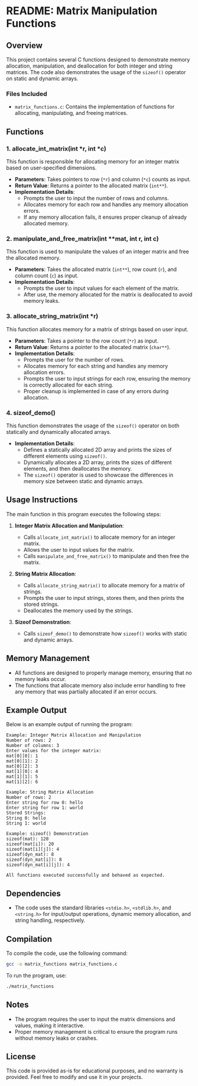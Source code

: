 # README: Matrix Manipulation Functions

## Overview
This project contains several C functions designed to demonstrate memory allocation, manipulation, and deallocation for both integer and string matrices. The code also demonstrates the usage of the `sizeof()` operator on static and dynamic arrays.

### Files Included
- `matrix_functions.c`: Contains the implementation of functions for allocating, manipulating, and freeing matrices.

## Functions

### 1. allocate_int_matrix(int *r, int *c)
This function is responsible for allocating memory for an integer matrix based on user-specified dimensions.
- **Parameters**: Takes pointers to row (`*r`) and column (`*c`) counts as input.
- **Return Value**: Returns a pointer to the allocated matrix (`int**`).
- **Implementation Details**:
  - Prompts the user to input the number of rows and columns.
  - Allocates memory for each row and handles any memory allocation errors.
  - If any memory allocation fails, it ensures proper cleanup of already allocated memory.

### 2. manipulate_and_free_matrix(int **mat, int r, int c)
This function is used to manipulate the values of an integer matrix and free the allocated memory.
- **Parameters**: Takes the allocated matrix (`int**`), row count (`r`), and column count (`c`) as input.
- **Implementation Details**:
  - Prompts the user to input values for each element of the matrix.
  - After use, the memory allocated for the matrix is deallocated to avoid memory leaks.

### 3. allocate_string_matrix(int *r)
This function allocates memory for a matrix of strings based on user input.
- **Parameters**: Takes a pointer to the row count (`*r`) as input.
- **Return Value**: Returns a pointer to the allocated matrix (`char**`).
- **Implementation Details**:
  - Prompts the user for the number of rows.
  - Allocates memory for each string and handles any memory allocation errors.
  - Prompts the user to input strings for each row, ensuring the memory is correctly allocated for each string.
  - Proper cleanup is implemented in case of any errors during allocation.

### 4. sizeof_demo()
This function demonstrates the usage of the `sizeof()` operator on both statically and dynamically allocated arrays.
- **Implementation Details**:
  - Defines a statically allocated 2D array and prints the sizes of different elements using `sizeof()`.
  - Dynamically allocates a 2D array, prints the sizes of different elements, and then deallocates the memory.
  - The `sizeof()` operator is used to showcase the differences in memory size between static and dynamic arrays.

## Usage Instructions
The main function in this program executes the following steps:
1. **Integer Matrix Allocation and Manipulation**:
   - Calls `allocate_int_matrix()` to allocate memory for an integer matrix.
   - Allows the user to input values for the matrix.
   - Calls `manipulate_and_free_matrix()` to manipulate and then free the matrix.

2. **String Matrix Allocation**:
   - Calls `allocate_string_matrix()` to allocate memory for a matrix of strings.
   - Prompts the user to input strings, stores them, and then prints the stored strings.
   - Deallocates the memory used by the strings.

3. **Sizeof Demonstration**:
   - Calls `sizeof_demo()` to demonstrate how `sizeof()` works with static and dynamic arrays.

## Memory Management
- All functions are designed to properly manage memory, ensuring that no memory leaks occur.
- The functions that allocate memory also include error handling to free any memory that was partially allocated if an error occurs.

## Example Output
Below is an example output of running the program:
```
Example: Integer Matrix Allocation and Manipulation
Number of rows: 2
Number of columns: 3
Enter values for the integer matrix:
mat[0][0]: 1
mat[0][1]: 2
mat[0][2]: 3
mat[1][0]: 4
mat[1][1]: 5
mat[1][2]: 6

Example: String Matrix Allocation
Number of rows: 2
Enter string for row 0: hello
Enter string for row 1: world
Stored Strings:
String 0: hello
String 1: world

Example: sizeof() Demonstration
sizeof(mat): 120
sizeof(mat[i]): 20
sizeof(mat[i][j]): 4
sizeof(dyn_mat): 8
sizeof(dyn_mat[i]): 8
sizeof(dyn_mat[i][j]): 4

All functions executed successfully and behaved as expected.
```

## Dependencies
- The code uses the standard libraries `<stdio.h>`, `<stdlib.h>`, and `<string.h>` for input/output operations, dynamic memory allocation, and string handling, respectively.

## Compilation
To compile the code, use the following command:
```sh
gcc -o matrix_functions matrix_functions.c
```
To run the program, use:
```sh
./matrix_functions
```

## Notes
- The program requires the user to input the matrix dimensions and values, making it interactive.
- Proper memory management is critical to ensure the program runs without memory leaks or crashes.

## License
This code is provided as-is for educational purposes, and no warranty is provided. Feel free to modify and use it in your projects.


